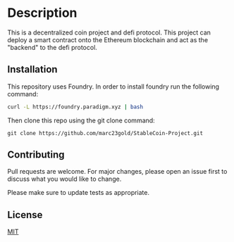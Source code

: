 # Description

This is a decentralized coin project and defi protocol. This project can deploy a smart contract onto the Ethereum blockchain and act as the "backend" to the defi protocol. 

## Installation

This repository uses Foundry. In order to install foundry run the following command:

```bash
curl -L https://foundry.paradigm.xyz | bash
```

Then clone this repo using the git clone command:

```git
git clone https://github.com/marc23gold/StableCoin-Project.git
```



## Contributing

Pull requests are welcome. For major changes, please open an issue first
to discuss what you would like to change.

Please make sure to update tests as appropriate.

## License

[MIT](https://choosealicense.com/licenses/mit/)